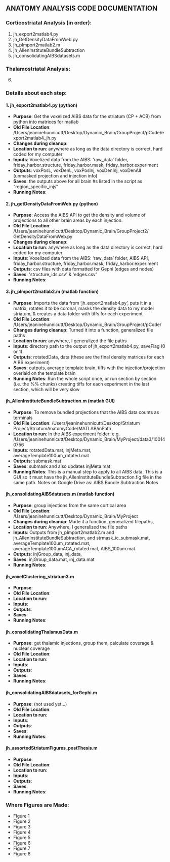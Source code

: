 ## ANATOMY ANALYSIS CODE DOCUMENTATION

### Corticostriatal Analysis (in order):
1. jh_export2matlab4.py
2. jh_GetDensityDataFromWeb.py
3. jh_pImport2matlab2.m
4. jh_AllenInstituteBundleSubtraction
5. jh_consolidatingAIBSdatasets.m
 
### Thalamostriatal Analysis:
6.  

	 
### Details about each step:
#### 1. jh_export2matlab4.py (python)
* __Purpose__: Get the voxelized AIBS data for the striatum (CP + ACB) from python into matrices for matlab
* __Old File Location__: /Users/jeaninehunnicutt/Desktop/Dynamic_Brain/GroupProject/pCode/export2matlab4_jh.py
* __Changes during cleanup__:
* __Location to run__: anywhere as long as the data directory is correct, hard coded for my computer
* __Inputs__: Voxelized data from the AIBS: ‘raw_data’ folder, friday_harbor.structure, friday_harbor.mask, friday_harbor.experiment
* __Outputs__: voxPosL, voxDenL, voxPosInj, voxDenInj, voxDenAll (unmasked projection and injection info)
* __Saves__: the outputs above for all brain #s listed in the script as “region_specific_injs“
* __Running Notes__: 

#### 2. jh_getDensityDataFromWeb.py (python) 
* __Purpose__:  Access the AIBS API to get the density and volume of projections to all other brain areas by each injection.
* __Old File Location__: /Users/jeaninehunnicutt/Desktop/Dynamic_Brain/GroupProject2/ GetDensityDataFromWeb.py
* __Changes during cleanup__:
* __Location to run__: anywhere as long as the data directory is correct, hard coded for my computer
* __Inputs__: Voxelized data from the AIBS: ‘raw_data’ folder, AIBS API, friday_harbor.structure, friday_harbor.mask, friday_harbor.experiment
* __Outputs__: csv files with data formatted for Gephi (edges and nodes)
* __Saves__: 'structure_ids.csv' & 'edges.csv'
* __Running Notes__:

#### 3. jh_pImport2matlab2.m (matlab function)
* __Purpose__: Imports the data from ‘jh_export2matlab4.py’, puts it in a matrix, rotates it to be coronal, masks the density data to my model striatum, & creates a data folder with tiffs for each experiment
* __Old File Location__: /Users/jeaninehunnicutt/Desktop/Dynamic_Brain/GroupProject/pCode/
* __Changes during cleanup__: Turned it into a function, generalized file paths
* __Location to run__: anywhere, I generalized the file paths
* __Inputs__: directory path to the output of jh_export2matlab4.py, saveFlag (0 or 1)
* __Outputs__: rotatedData, data (these are the final density matrices for each AIBS experiment)
* __Saves__: outputs, average template brain, tiffs with the injection/projection overlaid on the template brain
* __Running Notes__: Run the whole script once, or run section by section (i.e. the %% chunks) creating tiffs for each experiment in the last section, which will be very slow

#### jh_AllenInstituteBundleSubtraction.m (matlab GUI)
* __Purpose__: To remove bundled projections that the AIBS data counts as terminals
* __Old File Location__: /Users/jeaninehunnicutt/Desktop/Striatum Project/StriatumAnatomyCode/MATLAB/inPath
* __Location to run__: In the AIBS experiment folder: e.g. /Users/jeaninehunnicutt/Desktop/Dynamic_Brain/MyProject/data3/100140756
* __Inputs__: rotatedData.mat, injMeta.mat, averageTemplate100um_rotated.mat
* __Outputs__: submask.mat
* __Saves__: submask and also updates injMeta.mat
* __Running Notes__: This is a manual step to apply to all AIBS data. This is a GUI so it must have the jh_AllenInstituteBundleSubtraction.fig file in the same path. Notes on Google Drive as: AIBS Bundle Subtraction Notes

#### jh_consolidatingAIBSdatasets.m (matlab function)
* __Purpose__: group injections from the same cortical area
* __Old File Location__: /Users/jeaninehunnicutt/Desktop/Dynamic_Brain/MyProject
* __Changes during cleanup__: Made it a function, generalized filepaths, 
* __Location to run__: Anywhere, I generalized the file paths
* __Inputs__: Outputs from jh_pImport2matlab2.m and jh_AllenInstituteBundleSubtraction, and strmask_ic_submask.mat, averageTemplate100um_rotated.mat, averageTemplate100umACA_rotated.mat, AIBS_100um.mat. 
* __Outputs__: injGroup_data, inj_data, 
* __Saves__: injGroup_data.mat, inj_data.mat
* __Running Notes__:
	
#### jh_voxelClustering_striatum3.m
* __Purpose__: 
* __Old File Location__: 
* __Location to run__:
* __Inputs__:
* __Outputs__:
* __Saves__:
* __Running Notes__:
	
#### jh_consolidatingThalamusData.m
* __Purpose__: get thalamic injections, group them, calculate coverage & nuclear coverage
* __Old File Location__: 
* __Location to run__:
* __Inputs__:
* __Outputs__:
* __Saves__:
* __Running Notes__:
	
#### jh_consolidatingAIBSdatasets_forGephi.m
* __Purpose__: (not used yet...)
* __Old File Location__: 
* __Location to run__:
* __Inputs__:
* __Outputs__:
* __Saves__:
* __Running Notes__:
	
#### jh_assortedStriatumFigures_postThesis.m
* __Purpose__: 
* __Old File Location__: 
* __Location to run__:
* __Inputs__:
* __Outputs__:
* __Saves__:
* __Running Notes__:


### Where Figures are Made:
* Figure 1
* Figure 2
* Figure 3
* Figure 4
* Figure 5
* Figure 6
* Figure 7
* Figure 8
